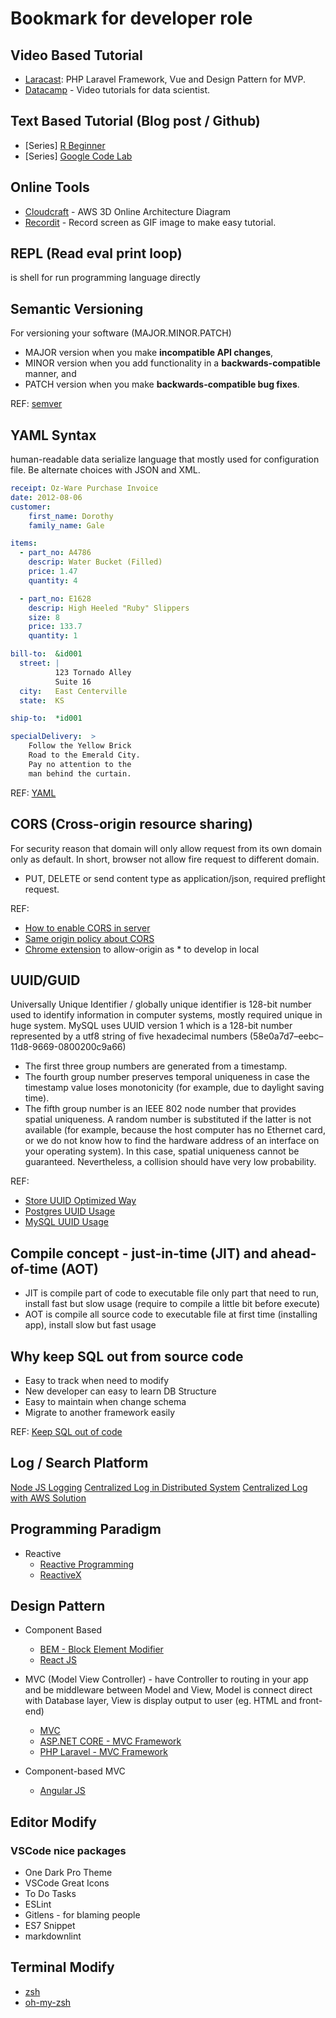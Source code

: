 # Bookmark for developer role

## Video Based Tutorial

* [Laracast](https://laracasts.com/): PHP Laravel Framework, Vue and Design Pattern for MVP.
* [Datacamp](https://www.datacamp.com/) - Video tutorials for data scientist.

## Text Based Tutorial (Blog post / Github)

* [Series] [R Beginner](http://www.cyclismo.org/tutorial/R/index.html)
* [Series] [Google Code Lab](https://codelabs.developers.google.com/)

## Online Tools

* [Cloudcraft](https://cloudcraft.co/) - AWS 3D Online Architecture Diagram
* [Recordit](http://www.recordit.co/) - Record screen as GIF image to make easy tutorial.


## REPL (Read eval print loop)

is shell for run programming language directly

## Semantic Versioning

For versioning your software (MAJOR.MINOR.PATCH)

* MAJOR version when you make **incompatible API changes**,
* MINOR version when you add functionality in a **backwards-compatible** manner, and
* PATCH version when you make **backwards-compatible bug fixes**.

REF: [semver](http://semver.org/)


## YAML Syntax

human-readable data serialize language that mostly used for configuration file. Be alternate choices with JSON and XML.

```yaml
receipt: Oz-Ware Purchase Invoice
date: 2012-08-06
customer:
    first_name: Dorothy
    family_name: Gale

items:
  - part_no: A4786
    descrip: Water Bucket (Filled)
    price: 1.47
    quantity: 4

  - part_no: E1628
    descrip: High Heeled "Ruby" Slippers
    size: 8
    price: 133.7
    quantity: 1

bill-to:  &id001
  street: |
          123 Tornado Alley
          Suite 16
  city:   East Centerville
  state:  KS

ship-to:  *id001

specialDelivery:  >
    Follow the Yellow Brick
    Road to the Emerald City.
    Pay no attention to the
    man behind the curtain.
```

REF: [YAML](https://en.wikipedia.org/wiki/YAML)


## CORS (Cross-origin resource sharing)

For security reason that domain will only allow request from its own domain only as default. In short, browser not allow fire request to different domain.

* PUT, DELETE or send content type as application/json, required preflight request.

REF: 
* [How to enable CORS in server](https://enable-cors.org/server.html)
* [Same origin policy about CORS](https://en.wikipedia.org/wiki/Same-origin_policy#Origin_determination_rules)
* [Chrome extension](https://chrome.google.com/webstore/detail/allow-control-allow-origi/nlfbmbojpeacfghkpbjhddihlkkiljbi?hl=en) to allow-origin as * to develop in local

## UUID/GUID
Universally Unique Identifier / globally unique identifier is 128-bit number used to identify information in computer systems, mostly required unique in huge system. MySQL uses UUID version 1 which is a 128-bit number represented by a utf8 string of five hexadecimal numbers (58e0a7d7–eebc–11d8-9669-0800200c9a66)
* The first three group numbers are generated from a timestamp.
* The fourth group number preserves temporal uniqueness in case the timestamp value loses monotonicity (for example, due to daylight saving time).
* The fifth group number is an IEEE 802 node number that provides spatial uniqueness. A random number is substituted if the latter is not available (for example, because the host computer has no Ethernet card, or we do not know how to find the hardware address of an interface on your operating system). In this case, spatial uniqueness cannot be guaranteed. Nevertheless, a collision should have very low probability.

REF:

* [Store UUID Optimized Way](https://www.percona.com/blog/2014/12/19/store-uuid-optimized-way/)
* [Postgres UUID Usage](https://www.postgresql.org/docs/9.4/static/datatype-uuid.html)
* [MySQL UUID Usage](https://dev.mysql.com/doc/refman/5.7/en/miscellaneous-functions.html#function_uuid)

## Compile concept - just-in-time (JIT) and ahead-of-time (AOT)

* JIT is compile part of code to executable file only part that need to run, install fast but slow usage (require to compile a little bit before execute)
* AOT is compile all source code to executable file at first time (installing app), install slow but fast usage

## Why keep SQL out from source code

* Easy to track when need to modify
* New developer can easy to learn DB Structure
* Easy to maintain when change schema
* Migrate to another framework easily

 REF: [Keep SQL out of code](http://www.javapractices.com/topic/TopicAction.do?Id=105)

## Log / Search Platform

[Node JS Logging](https://blog.risingstack.com/node-js-logging-tutorial/)
[Centralized Log in Distributed System](https://www.elastic.co/)
[Centralized Log with AWS Solution](https://aws.amazon.com/answers/logging/centralized-logging/)

## Programming Paradigm

* Reactive
  * [Reactive Programming](https://gist.github.com/staltz/868e7e9bc2a7b8c1f754)
  * [ReactiveX](http://reactivex.io/)

## Design Pattern

* Component Based
  * [BEM - Block Element Modifier](https://en.bem.info/methodology/)
  * [React JS](https://reactjs.org/)

* MVC (Model View Controller) - have Controller to routing in your app and be middleware between Model and View, Model is connect direct with Database layer, View is display output to user (eg. HTML and front-end)
  * [MVC](https://en.wikipedia.org/wiki/Model%E2%80%93view%E2%80%93controller)
  * [ASP.NET CORE - MVC Framework](https://docs.microsoft.com/th-th/aspnet/core/)
  * [PHP Laravel - MVC Framework](https://laravel.com/)

* Component-based MVC
  * [Angular JS](https://angularjs.org/)

## Editor Modify

### VSCode nice packages

* One Dark Pro Theme
* VSCode Great Icons
* To Do Tasks
* ESLint
* Gitlens - for blaming people
* ES7 Snippet
* markdownlint

## Terminal Modify

* [zsh](http://www.zsh.org/)
* [oh-my-zsh](http://ohmyz.sh/)